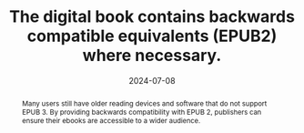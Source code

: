 ---
N: 
Rubrique: 
title: The digital book contains backwards compatible equivalents (EPUB2) where necessary.
abstract: "Many users still have older reading devices and software that do not support EPUB 3. By providing backwards compatibility with EPUB 2, publishers can ensure their ebooks are accessible to a wider audience."
categories: ["backwards compatibility"]
agrege: O0000-E086
opquast: '0000'
indiceebook: '86'
description: "Rule n° 086"
before: "085"
weight: "086"
after: "087"
actif: '1'
layout: rules
date: 2024-07-08
tags: ["Sustainability"]
objectif: ["Ensuring playback on older devices"]
Meo: ["Use EPUB2 cover metadata", 
"Include a table of contents in toc.ncx format", 
"Add EPUB2 guides to convert EPUB3 landmarks", 
"Provide fallbacks for HTML5 interactions", 
"apply a reset to the HTML5 elements used so that they do not pose a problem for solutions that do not support them", 
"Place media queries in a separate CSS sheet"]
Controle: ["Check the presence in the 'opf' file of the 'cover' metadata", 
"Check for the presence of a toc.ncx file", 
"Check the presence of a <guide> section in the opf file", 
"Check for the presence of alternative content for HTML5 elements", 
"Check the presence of css information for HTML5 elements (article, aside, details, figure, figcaption, footer, header, nav, section)",
"Check CSS sheet separation if layout is done using media queries"]
epubcheck: 
ace: 
Source: ["SNE"]
Referentiel: ["EPUB 2.0.1 : https://idpf.org/epub/201"]
Steps: ["Production"]
---